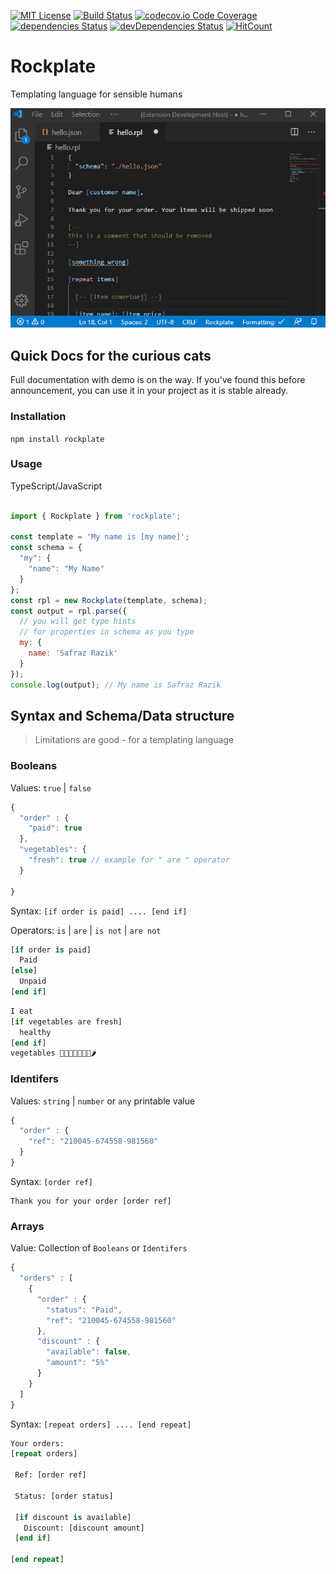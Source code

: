[![MIT License](https://img.shields.io/github/license/rockplate/rockplate)](https://github.com/rockplate/rockplate/blob/master/LICENSE)
[![Build Status](https://travis-ci.com/rockplate/rockplate.png?branch=master)](https://travis-ci.com/rockplate/rockplate)
[![codecov.io Code Coverage](https://img.shields.io/codecov/c/github/rockplate/rockplate.svg?maxAge=2592000)](https://codecov.io/github/rockplate/rockplate?branch=master)
[![dependencies Status](https://david-dm.org/rockplate/rockplate/status.svg)](https://david-dm.org/rockplate/rockplate)
[![devDependencies Status](https://david-dm.org/rockplate/rockplate/dev-status.svg)](https://david-dm.org/rockplate/rockplate?type=dev)
[![HitCount](https://hits.dwyl.com/rockplate/rockplate.svg)](https://hits.dwyl.com/rockplate/rockplate)

# Rockplate

Templating language for sensible humans

![Rockplate Demo](https://raw.githubusercontent.com/rockplate/rockplate-vscode/master/images/rockplate-demo.gif)

## Quick Docs for the curious cats

Full documentation with demo is on the way.
If you've found this before announcement, you can use it in your project as it is stable already.


### Installation

`npm install rockplate`


### Usage

TypeScript/JavaScript

```javascript

import { Rockplate } from 'rockplate';

const template = 'My name is [my name]';
const schema = {
  "my": {
    "name": "My Name"
  }
};
const rpl = new Rockplate(template, schema);
const output = rpl.parse({
  // you will get type hints
  // for properties in schema as you type
  my: {
    name: 'Safraz Razik'
  }
});
console.log(output); // My name is Safraz Razik
```

## Syntax and Schema/Data structure

> Limitations are good - for a templating language


### Booleans

Values: `true` | `false`

```javascript
{
  "order" : {
    "paid": true
  },
  "vegetables": {
    "fresh": true // example for " are " operator
  }

}
```

Syntax: `[if order is paid] .... [end if]`

Operators: ` is ` | ` are ` | ` is not ` | ` are not `


```pascal
[if order is paid]
  Paid
[else]
  Unpaid
[end if]
```

```pascal
I eat
[if vegetables are fresh]
  healthy
[end if]
vegetables 🥕🥦🍅🍆🥝🥬🥒🌶
```


### Identifers

Values: `string` | `number` or `any` printable value

```javascript
{
  "order" : {
    "ref": "210045-674558-981560"
  }
}
```

Syntax: `[order ref]`

```rpl
Thank you for your order [order ref]
```

### Arrays

Value: Collection of `Booleans` or `Identifers`

```javascript
{
  "orders" : [
    {
      "order" : {
        "status": "Paid",
        "ref": "210045-674558-981560"
      },
      "discount" : {
        "available": false,
        "amount": "5%"
      }
    }
  ]
}
```

Syntax: `[repeat orders] .... [end repeat]`

```pascal
Your orders:
[repeat orders]

 Ref: [order ref]

 Status: [order status]

 [if discount is available]
   Discount: [discount amount]
 [end if]

[end repeat]
```

<!-- NOTE: pascal has nothing to do with rockplate.
Keywords of rockplate are keywords of pascal, so it has been used for syntax highlighting -->

